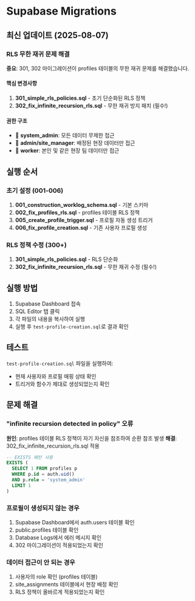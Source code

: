 # Supabase Migrations

## 최신 업데이트 (2025-08-07)

### RLS 무한 재귀 문제 해결
**중요**: 301, 302 마이그레이션이 profiles 테이블의 무한 재귀 문제를 해결했습니다.

#### 핵심 변경사항
1. **301_simple_rls_policies.sql** - 초기 단순화된 RLS 정책
2. **302_fix_infinite_recursion_rls.sql** - 무한 재귀 방지 패치 (필수!)

#### 권한 구조
- 🔧 **system_admin**: 모든 데이터 무제한 접근
- 👔 **admin/site_manager**: 배정된 현장 데이터만 접근
- 👷 **worker**: 본인 및 같은 현장 팀 데이터만 접근

## 실행 순서

### 초기 설정 (001-006)
1. **001_construction_worklog_schema.sql** - 기본 스키마
2. **002_fix_profiles_rls.sql** - profiles 테이블 RLS 정책
3. **005_create_profile_trigger.sql** - 프로필 자동 생성 트리거
4. **006_fix_profile_creation.sql** - 기존 사용자 프로필 생성

### RLS 정책 수정 (300+)
1. **301_simple_rls_policies.sql** - RLS 단순화
2. **302_fix_infinite_recursion_rls.sql** - 무한 재귀 수정 (필수!)

## 실행 방법

1. Supabase Dashboard 접속
2. SQL Editor 탭 클릭
3. 각 파일의 내용을 복사하여 실행
4. 실행 후 `test-profile-creation.sql`로 결과 확인

## 테스트

`test-profile-creation.sql` 파일을 실행하여:
- 현재 사용자와 프로필 매핑 상태 확인
- 트리거와 함수가 제대로 생성되었는지 확인

## 문제 해결

### "infinite recursion detected in policy" 오류
**원인**: profiles 테이블 RLS 정책이 자기 자신을 참조하여 순환 참조 발생
**해결**: 302_fix_infinite_recursion_rls.sql 적용
```sql
-- EXISTS 패턴 사용
EXISTS (
  SELECT 1 FROM profiles p 
  WHERE p.id = auth.uid() 
  AND p.role = 'system_admin'
  LIMIT 1
)
```

### 프로필이 생성되지 않는 경우
1. Supabase Dashboard에서 auth.users 테이블 확인
2. public.profiles 테이블 확인
3. Database Logs에서 에러 메시지 확인
4. 302 마이그레이션이 적용되었는지 확인

### 데이터 접근이 안 되는 경우
1. 사용자의 role 확인 (profiles 테이블)
2. site_assignments 테이블에서 현장 배정 확인
3. RLS 정책이 올바르게 적용되었는지 확인